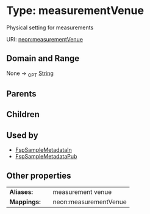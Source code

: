 
# Type: measurementVenue


Physical setting for measurements

URI: [neon:measurementVenue](https://data.neonscience.org/measurementVenue)


## Domain and Range

None ->  <sub>OPT</sub> [String](types/String.md)

## Parents


## Children


## Used by

 * [FspSampleMetadataIn](FspSampleMetadataIn.md)
 * [FspSampleMetadataPub](FspSampleMetadataPub.md)

## Other properties

|  |  |  |
| --- | --- | --- |
| **Aliases:** | | measurement venue |
| **Mappings:** | | neon:measurementVenue |

